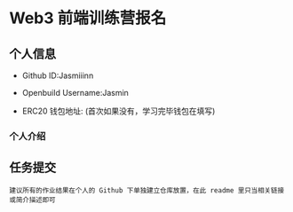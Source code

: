 # Web3 前端训练营报名

## 个人信息

* Github ID:Jasmiiinn

* Openbuild Username:Jasmin

* ERC20 钱包地址: 
(首次如果没有，学习完毕钱包在填写)

### 个人介绍

## 任务提交

`建议所有的作业结果在个人的 Github 下单独建立仓库放置，在此 readme 里只当相关链接或简介描述即可`
